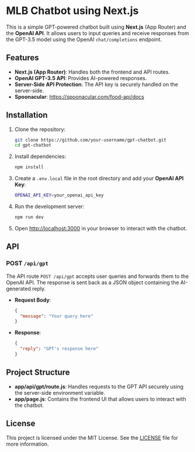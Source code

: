 
# MLB Chatbot using Next.js

This is a simple GPT-powered chatbot built using **Next.js** (App Router) and the **OpenAI API**. It allows users to input queries and receive responses from the GPT-3.5 model using the OpenAI `chat/completions` endpoint.

## Features

- **Next.js (App Router)**: Handles both the frontend and API routes.
- **OpenAI GPT-3.5 API**: Provides AI-powered responses.
- **Server-Side API Protection**: The API key is securely handled on the server-side.
- **Spoonacular**: https://spoonacular.com/food-api/docs

## Installation

1. Clone the repository:
   ```bash
   git clone https://github.com/your-username/gpt-chatbot.git
   cd gpt-chatbot
   ```

2. Install dependencies:
   ```bash
   npm install
   ```

3. Create a `.env.local` file in the root directory and add your **OpenAI API Key**:
   ```bash
   OPENAI_API_KEY=your_openai_api_key
   ```

4. Run the development server:
   ```bash
   npm run dev
   ```

5. Open [http://localhost:3000](http://localhost:3000) in your browser to interact with the chatbot.

## API

### POST `/api/gpt`

The API route `POST /api/gpt` accepts user queries and forwards them to the OpenAI API. The response is sent back as a JSON object containing the AI-generated reply.

- **Request Body**:
  ```json
  {
    "message": "Your query here"
  }
  ```

- **Response**:
  ```json
  {
    "reply": "GPT's response here"
  }
  ```

## Project Structure

- **app/api/gpt/route.js**: Handles requests to the GPT API securely using the server-side environment variable.
- **app/page.js**: Contains the frontend UI that allows users to interact with the chatbot.

## License

This project is licensed under the MIT License. See the [LICENSE](./LICENSE) file for more information.
